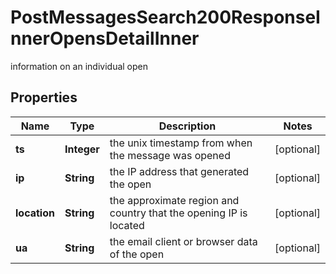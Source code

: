 

# PostMessagesSearch200ResponseInnerOpensDetailInner

information on an individual open

## Properties

| Name | Type | Description | Notes |
|------------ | ------------- | ------------- | -------------|
|**ts** | **Integer** | the unix timestamp from when the message was opened |  [optional] |
|**ip** | **String** | the IP address that generated the open |  [optional] |
|**location** | **String** | the approximate region and country that the opening IP is located |  [optional] |
|**ua** | **String** | the email client or browser data of the open |  [optional] |



